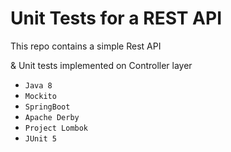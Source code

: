 # Unit Tests for a REST API

This repo contains a simple Rest API <br/>

& Unit tests implemented on Controller layer  
  
- `Java 8`
- `Mockito`  
- `SpringBoot`
- `Apache Derby` 
- `Project Lombok`
- `JUnit 5` 